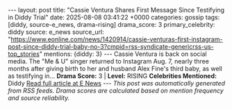--- layout: post title: "Cassie Ventura Shares First Message Since Testifying in Diddy Trial" date: 2025-08-08 03:41:22 +0000 categories: gossip tags: [diddy, source-e_news, drama-rising] drama_score: 3 primary_celebrity: diddy source: e_news source_url: "https://www.eonline.com/news/1420914/cassie-venturas-first-instagram-post-since-diddy-trial-baby-no-3?cmpid=rss-syndicate-genericrss-us-top_stories" mentions: {diddy: 3} --- Cassie Ventura is back on social media. The "Me & U" singer returned to Instagram Aug. 7, nearly three months after giving birth to her and husband Alex Fine's third baby, as well as testifying in... **Drama Score:** 3 | **Level:** RISING **Celebrities Mentioned:** Diddy [Read full article at E News](https://www.eonline.com/news/1420914/cassie-venturas-first-instagram-post-since-diddy-trial-baby-no-3?cmpid=rss-syndicate-genericrss-us-top_stories) --- *This post was automatically generated from RSS feeds. Drama scores are calculated based on mention frequency and source reliability.*